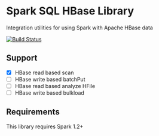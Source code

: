 # Spark SQL HBase Library

Integration utilities for using Spark with Apache HBase data

[![Build Status](https://travis-ci.org/haosdent/spark-hbase.svg?branch=master)](https://travis-ci.org/haosdent/spark-hbase)

## Support

- [x] HBase read based scan
- [ ] HBase write based batchPut
- [ ] HBase read based analyze HFile
- [ ] HBase write based bulkload

## Requirements

This library requires Spark 1.2+
